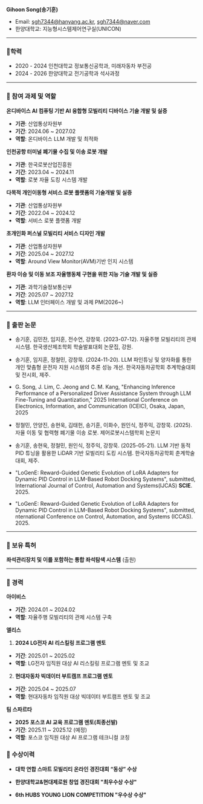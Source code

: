
**Gihoon Song(송기훈)**
- Email: sgh7344@hanyang.ac.kr, sgh7344@naver.com
- 한양대학교: 지능형시스템제어연구실(UNICON)

  
---

### 📌학력

- 2020 - 2024 인천대학교 정보통신공학과, 미래자동차 부전공
- 2024 - 2026 한양대학교 전기공학과 석사과정

---

### 📌 참여 과제 및 역할
**온디바이스 AI 컴퓨팅 기반 AI 융합형 모빌리티 디바이스 기술 개발 및 실증**  
- **기관**: 산업통상자원부  
- **기간**: 2024.06 ~ 2027.02  
- **역할**: 온디바이스 LLM 개발 및 최적화  

**인천공항 터미널 폐기물 수집 및 이송 로봇 개발**  
- **기관**: 한국로봇산업진흥원  
- **기간**: 2023.04 ~ 2024.11  
- **역할**: 로봇 자율 도킹 시스템 개발  

**다목적 개인이동형 서비스 로봇 플랫폼의 기술개발 및 실증**  
- **기관**: 산업통상자원부  
- **기간**: 2022.04 ~ 2024.12  
- **역할**: 서비스 로봇 플랫폼 개발

**​초개인화 퍼스널 모빌리티 서비스 디자인 개발**  
- **기관**: 산업통상자원부  
- **기간**: 2025.04 ~ 2027.12  
- **역할**: Around View Monitor(AVM)기반 인지 시스템

**​환자 이승 및 이동 보조 자율행동체 구현을 위한 지능 기술 개발 및 실증**  
- **기관**: 과학기술정보통신부  
- **기간**: 2025.07 ~ 2027.12  
- **역할**: LLM 인터페이스 개발 및 과제 PM(2026~) 


---

### 📌 출판 논문 

- 송기훈, 김민찬, 임지훈, 전수연, 강창묵. (2023-07-12). 자율주행 모빌리티의 관제 시스템. 한국생산제조학회 학술발표대회 논문집, 강원.
  
- 송기훈, 임지훈, 정철민, 강창묵. (2024-11-20). LLM 파인튜닝 및 양자화를 통한 개인 맞춤형 운전자 지원 시스템의 추론 성능 개선. 한국자동차공학회 추계학술대회 및 전시회, 제주.

- G. Song, J. Lim, C. Jeong and C. M. Kang, "Enhancing Inference Performance of a Personalized Driver Assistance System through LLM Fine-Tuning and Quantization," 2025 International Conference on Electronics, Information, and Communication (ICEIC), Osaka, Japan, 2025

- 정철민, 안양진, 송현욱, 김태헌, 송기훈, 이화수, 원인식, 정주익, 강창묵. (2025). 자율 이동 및 협력형 폐기물 이송 로봇. 제어로봇시스템학회 논문지

- 송기훈, 송현욱, 정철민, 원인식, 정주익, 강창묵. (2025-05-21). LLM 기반 동적 PID 튜닝을 활용한 LiDAR 기반 모빌리티 도킹 시스템. 한국자동차공학회 춘계학술대회, 제주.

- "LoGenE: Reward-Guided Genetic Evolution of LoRA Adapters for Dynamic PID Control in LLM-Based Robot Docking Systems", submitted, International Journal of Control, Automation and Systems(IJCAS) **SCIE**. 2025.

- "LoGenE: Reward-Guided Genetic Evolution of LoRA Adapters for Dynamic PID Control in LLM-Based Robot Docking Systems", submitted, nternational Conference on Control, Automation, and Systems (ICCAS). 2025.



---

### 📌 보유 특허
**좌석관리장치 및 이를 포함하는 통합 좌석탐색 시스템** (출원)  

---

### 📌 경력
**아이비스**
- **기간**: 2024.01 ~ 2024.02
- **역할**: 자율주행 모빌리티의 관제 시스템 구축  

**엘리스**
1. **2024 LG전자 AI 리스킬링 프로그램 멘토**
- **기간**: 2025.01 ~ 2025.02  
- **역할**: LG전자 임직원 대상 AI 리스킬링 프로그램 멘토 및 조교

2. **현대자동차 빅데이터 부트캠프 프로그램 멘토**
- **기간**: 2025.04 ~ 2025.07  
- **역할**: 현대자동차 임직원 대상 빅데이터 부트캠프 멘토 및 조교

**팀 스파르타**
- **2025 포스코 AI 교육 프로그램 멘토(최종선발)**
- **기간**: 2025.11 ~ 2025.12 (예정)  
- **역할**: 포스코 임직원 대상 AI 프로그램 테크니컬 코칭

### 📌 수상이력
- **대학 연합 스마트 모빌리티 온라인 경진대회 “동상” 수상**

- **한양대학교&현대제로원 창업 경진대회 "최우수상 수상"**

- **6th HUBS YOUNG LION COMPETITION "우수상 수상"**

